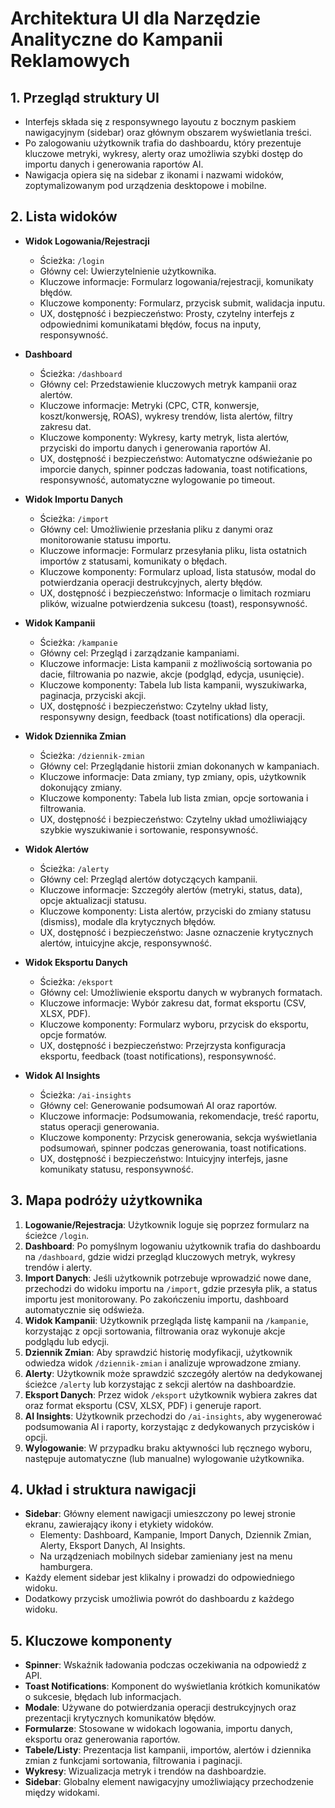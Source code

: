 # Architektura UI dla Narzędzie Analityczne do Kampanii Reklamowych

## 1. Przegląd struktury UI

- Interfejs składa się z responsywnego layoutu z bocznym paskiem nawigacyjnym (sidebar) oraz głównym obszarem wyświetlania treści.
- Po zalogowaniu użytkownik trafia do dashboardu, który prezentuje kluczowe metryki, wykresy, alerty oraz umożliwia szybki dostęp do importu danych i generowania raportów AI.
- Nawigacja opiera się na sidebar z ikonami i nazwami widoków, zoptymalizowanym pod urządzenia desktopowe i mobilne.

## 2. Lista widoków

- **Widok Logowania/Rejestracji**
  - Ścieżka: `/login`
  - Główny cel: Uwierzytelnienie użytkownika.
  - Kluczowe informacje: Formularz logowania/rejestracji, komunikaty błędów.
  - Kluczowe komponenty: Formularz, przycisk submit, walidacja inputu.
  - UX, dostępność i bezpieczeństwo: Prosty, czytelny interfejs z odpowiednimi komunikatami błędów, focus na inputy, responsywność.

- **Dashboard**
  - Ścieżka: `/dashboard`
  - Główny cel: Przedstawienie kluczowych metryk kampanii oraz alertów.
  - Kluczowe informacje: Metryki (CPC, CTR, konwersje, koszt/konwersję, ROAS), wykresy trendów, lista alertów, filtry zakresu dat.
  - Kluczowe komponenty: Wykresy, karty metryk, lista alertów, przyciski do importu danych i generowania raportów AI.
  - UX, dostępność i bezpieczeństwo: Automatyczne odświeżanie po imporcie danych, spinner podczas ładowania, toast notifications, responsywność, automatyczne wylogowanie po timeout.

- **Widok Importu Danych**
  - Ścieżka: `/import`
  - Główny cel: Umożliwienie przesłania pliku z danymi oraz monitorowanie statusu importu.
  - Kluczowe informacje: Formularz przesyłania pliku, lista ostatnich importów z statusami, komunikaty o błędach.
  - Kluczowe komponenty: Formularz upload, lista statusów, modal do potwierdzania operacji destrukcyjnych, alerty błędów.
  - UX, dostępność i bezpieczeństwo: Informacje o limitach rozmiaru plików, wizualne potwierdzenia sukcesu (toast), responsywność.

- **Widok Kampanii**
  - Ścieżka: `/kampanie`
  - Główny cel: Przegląd i zarządzanie kampaniami.
  - Kluczowe informacje: Lista kampanii z możliwością sortowania po dacie, filtrowania po nazwie, akcje (podgląd, edycja, usunięcie).
  - Kluczowe komponenty: Tabela lub lista kampanii, wyszukiwarka, paginacja, przyciski akcji.
  - UX, dostępność i bezpieczeństwo: Czytelny układ listy, responsywny design, feedback (toast notifications) dla operacji.

- **Widok Dziennika Zmian**
  - Ścieżka: `/dziennik-zmian`
  - Główny cel: Przeglądanie historii zmian dokonanych w kampaniach.
  - Kluczowe informacje: Data zmiany, typ zmiany, opis, użytkownik dokonujący zmiany.
  - Kluczowe komponenty: Tabela lub lista zmian, opcje sortowania i filtrowania.
  - UX, dostępność i bezpieczeństwo: Czytelny układ umożliwiający szybkie wyszukiwanie i sortowanie, responsywność.

- **Widok Alertów**
  - Ścieżka: `/alerty`
  - Główny cel: Przegląd alertów dotyczących kampanii.
  - Kluczowe informacje: Szczegóły alertów (metryki, status, data), opcje aktualizacji statusu.
  - Kluczowe komponenty: Lista alertów, przyciski do zmiany statusu (dismiss), modale dla krytycznych błędów.
  - UX, dostępność i bezpieczeństwo: Jasne oznaczenie krytycznych alertów, intuicyjne akcje, responsywność.

- **Widok Eksportu Danych**
  - Ścieżka: `/eksport`
  - Główny cel: Umożliwienie eksportu danych w wybranych formatach.
  - Kluczowe informacje: Wybór zakresu dat, format eksportu (CSV, XLSX, PDF).
  - Kluczowe komponenty: Formularz wyboru, przycisk do eksportu, opcje formatów.
  - UX, dostępność i bezpieczeństwo: Przejrzysta konfiguracja eksportu, feedback (toast notifications), responsywność.

- **Widok AI Insights**
  - Ścieżka: `/ai-insights`
  - Główny cel: Generowanie podsumowań AI oraz raportów.
  - Kluczowe informacje: Podsumowania, rekomendacje, treść raportu, status operacji generowania.
  - Kluczowe komponenty: Przycisk generowania, sekcja wyświetlania podsumowań, spinner podczas generowania, toast notifications.
  - UX, dostępność i bezpieczeństwo: Intuicyjny interfejs, jasne komunikaty statusu, responsywność.

## 3. Mapa podróży użytkownika

1. **Logowanie/Rejestracja**: Użytkownik loguje się poprzez formularz na ścieżce `/login`.
2. **Dashboard**: Po pomyślnym logowaniu użytkownik trafia do dashboardu na `/dashboard`, gdzie widzi przegląd kluczowych metryk, wykresy trendów i alerty.
3. **Import Danych**: Jeśli użytkownik potrzebuje wprowadzić nowe dane, przechodzi do widoku importu na `/import`, gdzie przesyła plik, a status importu jest monitorowany. Po zakończeniu importu, dashboard automatycznie się odświeża.
4. **Widok Kampanii**: Użytkownik przegląda listę kampanii na `/kampanie`, korzystając z opcji sortowania, filtrowania oraz wykonuje akcje podglądu lub edycji.
5. **Dziennik Zmian**: Aby sprawdzić historię modyfikacji, użytkownik odwiedza widok `/dziennik-zmian` i analizuje wprowadzone zmiany.
6. **Alerty**: Użytkownik może sprawdzić szczegóły alertów na dedykowanej ścieżce `/alerty` lub korzystając z sekcji alertów na dashboardzie.
7. **Eksport Danych**: Przez widok `/eksport` użytkownik wybiera zakres dat oraz format eksportu (CSV, XLSX, PDF) i generuje raport.
8. **AI Insights**: Użytkownik przechodzi do `/ai-insights`, aby wygenerować podsumowania AI i raporty, korzystając z dedykowanych przycisków i opcji.
9. **Wylogowanie**: W przypadku braku aktywności lub ręcznego wyboru, następuje automatyczne (lub manualne) wylogowanie użytkownika.

## 4. Układ i struktura nawigacji

- **Sidebar**: Główny element nawigacji umieszczony po lewej stronie ekranu, zawierający ikony i etykiety widoków.
  - Elementy: Dashboard, Kampanie, Import Danych, Dziennik Zmian, Alerty, Eksport Danych, AI Insights.
  - Na urządzeniach mobilnych sidebar zamieniany jest na menu hamburgera.
- Każdy element sidebar jest klikalny i prowadzi do odpowiedniego widoku.
- Dodatkowy przycisk umożliwia powrót do dashboardu z każdego widoku.

## 5. Kluczowe komponenty

- **Spinner**: Wskaźnik ładowania podczas oczekiwania na odpowiedź z API.
- **Toast Notifications**: Komponent do wyświetlania krótkich komunikatów o sukcesie, błędach lub informacjach.
- **Modale**: Używane do potwierdzania operacji destrukcyjnych oraz prezentacji krytycznych komunikatów błędów.
- **Formularze**: Stosowane w widokach logowania, importu danych, eksportu oraz generowania raportów.
- **Tabele/Listy**: Prezentacja list kampanii, importów, alertów i dziennika zmian z funkcjami sortowania, filtrowania i paginacji.
- **Wykresy**: Wizualizacja metryk i trendów na dashboardzie.
- **Sidebar**: Globalny element nawigacyjny umożliwiający przechodzenie między widokami. 